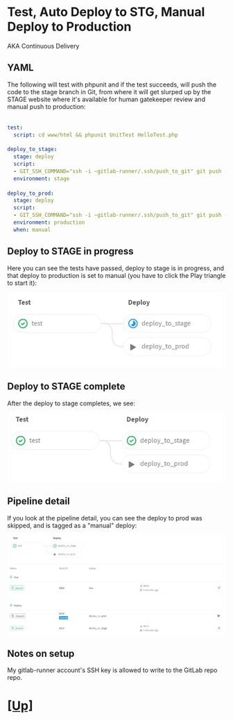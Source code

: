 # Test, Auto Deploy to STG, Manual Deploy to Production

AKA Continuous Delivery

## YAML

The following will test with phpunit and if the test succeeds, will push
the code to the stage branch in Git, from where it will get slurped up
by the STAGE website where it's available for human gatekeeper review
and manual push to production:

```yaml

test:
  script: cd www/html && phpunit UnitTest HelloTest.php

deploy_to_stage:
  stage: deploy
  script:
  - GIT_SSH_COMMAND="ssh -i ~gitlab-runner/.ssh/push_to_git" git push --force git@alpha.gitlabtutorial.org:root/www.git +HEAD:refs/heads/stage
  environment: stage

deploy_to_prod:
  stage: deploy
  script:
  - GIT_SSH_COMMAND="ssh -i ~gitlab-runner/.ssh/push_to_git" git push --force git@alpha.gitlabtutorial.org:root/www.git +HEAD:refs/heads/prod
  environment: production
  when: manual
```
## Deploy to STAGE in progress

Here you can see the tests have passed, deploy to stage is in progress,
and that deploy to production is set to manual (you have to click the
Play triangle to start it):

![Deploy to STG in progress](../images/deploy-to-stage-is-running.png)


## Deploy to STAGE complete

After the deploy to stage completes, we see:

![Ready for deploy to PRD](../images/manual-deploy-ready.png)

## Pipeline detail

If you look at the pipeline detail, you can see the deploy to 
prod was skipped, and is tagged as a "manual" deploy:

![pipeline detail](../images/pipeline-detail.png)

## Notes on setup

My gitlab-runner account's SSH key is allowed to write to the GitLab repo
repo.

# [[Up]](README.md)
